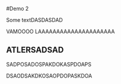 #Demo 2

Some textDASDASDAD

VAMOOOO LAAAAAAAAAAAAAAAAAAAAA

## ATLERSADSAD

SADPOSADOSPAKDOKASPDOAPS

DSAODSAKDKOSAOPDOPASKDOA